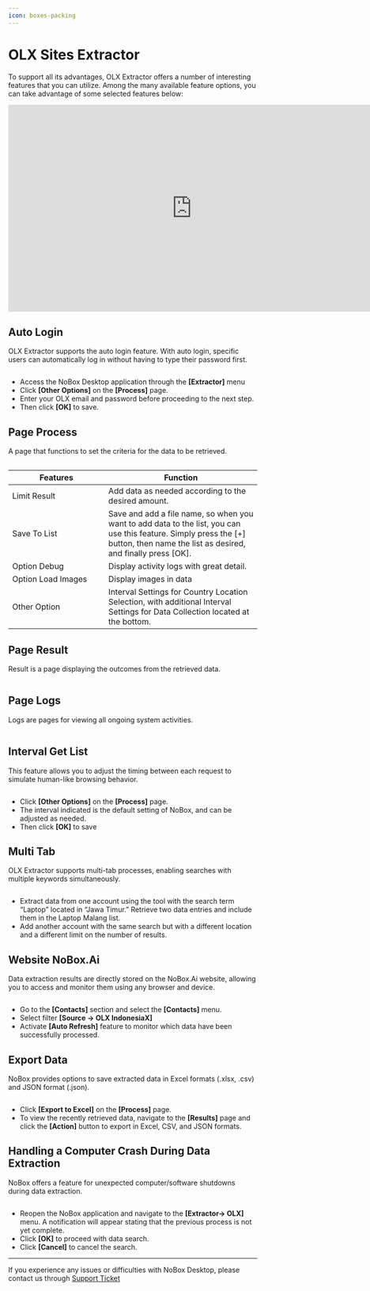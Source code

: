 ```yaml
---
icon: boxes-packing
---
```


# OLX Sites Extractor

To support all its advantages, OLX Extractor offers a number of interesting features that you can utilize. Among the many available feature options, you can take advantage of some selected features below:

<iframe width="742" height="418" src="https://www.youtube.com/embed/i2JsGX__WRg/" title="01. Instalasi NoBox Desktop" frameborder="0" allow="accelerometer; autoplay; clipboard-write; encrypted-media; gyroscope; picture-in-picture; web-share" referrerpolicy="strict-origin-when-cross-origin" allowfullscreen></iframe>

## **Auto Login**

OLX Extractor supports the auto login feature. With auto login, specific users can automatically log in without having to type their password first.

<figure><img src="../../.gitbook/assets/Auto login.png" alt=""><figcaption></figcaption></figure>

- Access the NoBox Desktop application through the **\[Extractor]** menu
- Click **\[Other Options]** on the **\[Process]** page.
- Enter your OLX email and password before proceeding to the next step.
- Then click **\[OK]** to save.

## **Page Process**

A page that functions to set the criteria for the data to be retrieved.

<figure><img src="../../.gitbook/assets/Page Process OLX.png" alt=""><figcaption></figcaption></figure>

<table><thead><tr><th width="178.5999755859375">Features</th><th>Function</th></tr></thead><tbody><tr><td>Limit Result</td><td>Add data as needed according to the desired amount.</td></tr><tr><td>Save To List</td><td>Save and add a file name, so when you want to add data to the list, you can use this feature. Simply press the [+] button, then name the list as desired, and finally press [OK].</td></tr><tr><td>Option Debug </td><td>Display activity logs with great detail.</td></tr><tr><td>Option Load Images</td><td>Display images in data</td></tr><tr><td>Other Option</td><td>Interval Settings for Country Location Selection, with additional Interval Settings for Data Collection located at the bottom.</td></tr></tbody></table>

## **Page Result**

Result is a page displaying the outcomes from the retrieved data.

<figure><img src="../../.gitbook/assets/Result OLX .png" alt=""><figcaption></figcaption></figure>

## **Page Logs**

Logs are pages for viewing all ongoing system activities.

<figure><img src="../../.gitbook/assets/Logs OLX.png" alt=""><figcaption></figcaption></figure>

## **Interval Get List**

This feature allows you to adjust the timing between each request to simulate human-like browsing behavior.

<figure><img src="../../.gitbook/assets/Interval OLX.png" alt=""><figcaption></figcaption></figure>

- Click **\[Other Options]** on the **\[Process]** page.
- The interval indicated is the default setting of NoBox, and can be adjusted as needed.
- Then click **\[OK]** to save

## **Multi Tab**

OLX Extractor supports multi-tab processes, enabling searches with multiple keywords simultaneously.

<figure><img src="../../.gitbook/assets/Multi Tab OLX-1.png" alt=""><figcaption></figcaption></figure>

- Extract data from one account using the tool with the search term “Laptop” located in “Jawa Timur.” Retrieve two data entries and include them in the Laptop Malang list.
- Add another account with the same search but with a different location and a different limit on the number of results.

## **Website NoBox.Ai**

Data extraction results are directly stored on the NoBox.Ai website, allowing you to access and monitor them using any browser and device.

<figure><img src="../../.gitbook/assets/Contacts (1).png" alt=""><figcaption></figcaption></figure>

- Go to the **\[Contacts]** section and select the **\[Contacts]** menu.
- Select filter **\[Source -> OLX IndonesiaX]**
- Activate **\[Auto Refresh]** feature to monitor which data have been successfully processed.

## **Export Data**

NoBox provides options to save extracted data in Excel formats (.xlsx, .csv) and JSON format (.json).

<figure><img src="../../.gitbook/assets/Export .png" alt=""><figcaption></figcaption></figure>

- Click **\[Export to Excel]** on the **\[Process]** page.
- To view the recently retrieved data, navigate to the **\[Results]** page and click the **\[Action]** button to export in Excel, CSV, and JSON formats.

## **Handling a Computer Crash During Data Extraction**

NoBox offers a feature for unexpected computer/software shutdowns during data extraction.

<figure><img src="../../.gitbook/assets/Komputer mati.png" alt=""><figcaption></figcaption></figure>

- Reopen the NoBox application and navigate to the **\[Extractor-> OLX]** menu. A notification will appear stating that the previous process is not yet complete.
- Click **\[OK]** to proceed with data search.
- Click **\[Cancel]** to cancel the search.

---

If you experience any issues or difficulties with NoBox Desktop, please contact us through [Support Ticket](https://crm.nobox.ai/clients/tickets)
